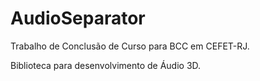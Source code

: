 # AudioSeparator

Trabalho de Conclusão de Curso para BCC em CEFET-RJ.

Biblioteca para desenvolvimento de Áudio 3D.